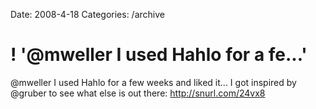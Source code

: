Date: 2008-4-18
Categories: /archive

# ! '@mweller I used Hahlo for a fe...'

@mweller I used Hahlo for a few weeks and liked it... I got inspired by @gruber to see what else is out there: http://snurl.com/24vx8

